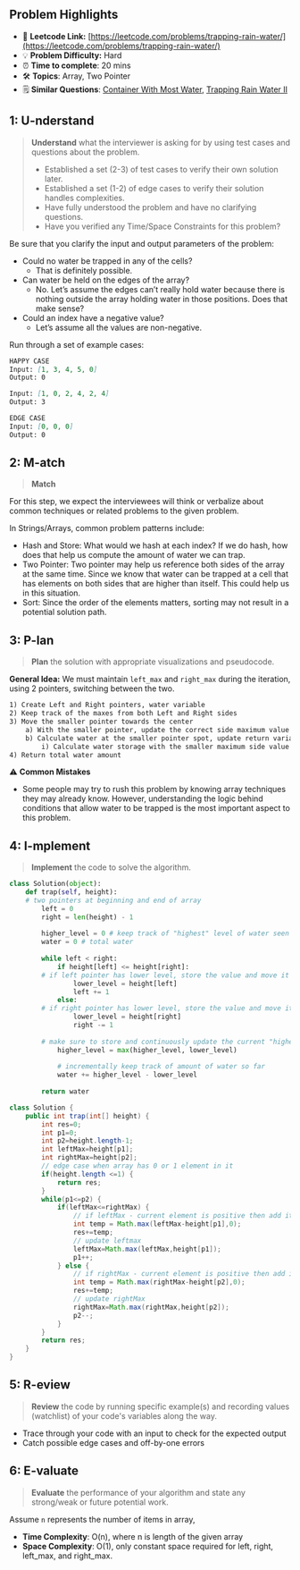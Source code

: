 ## Problem Highlights

* 🔗 **Leetcode Link:** [https://leetcode.com/problems/trapping-rain-water/](https://leetcode.com/problems/trapping-rain-water/)
* 💡 **Problem Difficulty:** Hard
* ⏰ **Time to complete**: 20 mins
* 🛠️ **Topics**: Array, Two Pointer
* 🗒️ **Similar Questions**: [Container With Most Water](https://leetcode.com/problems/container-with-most-water/), [Trapping Rain Water II](https://leetcode.com/problems/trapping-rain-water-ii/)
    
## 1: U-nderstand
 
> **Understand** what the interviewer is asking for by using test cases and questions about the problem.
> 
> - Established a set (2-3) of test cases to verify their own solution later.
> - Established a set (1-2) of edge cases to verify their solution handles complexities.
> - Have fully understood the problem and have no clarifying questions.
> - Have you verified any Time/Space Constraints for this problem?

Be sure that you clarify the input and output parameters of the problem:

- Could no water be trapped in any of the cells?
  - That is definitely possible.
- Can water be held on the edges of the array?
  - No. Let’s assume the edges can’t really hold water because there is nothing outside the array holding water in those positions. Does that make sense?
- Could an index have a negative value?
  - Let’s assume all the values are non-negative.

Run through a set of example cases:

```markdown
HAPPY CASE
Input: [1, 3, 4, 5, 0] 
Output: 0

Input: [1, 0, 2, 4, 2, 4] 
Output: 3

EDGE CASE
Input: [0, 0, 0] 
Output: 0
```   
    
## 2: M-atch

> **Match** 

For this step, we expect the interviewees will think or verbalize about common techniques or related problems to the given problem.

In Strings/Arrays, common problem patterns include:

- Hash and Store: What would we hash at each index? If we do hash, how does that help us compute the amount of water we can trap.
- Two Pointer: Two pointer may help us reference both sides of the array at the same time. Since we know that water can be trapped at a cell that has elements on both sides that are higher than itself. This could help us in this situation.
- Sort: Since the order of the elements matters, sorting may not result in a potential solution path.

## 3: P-lan

> **Plan** the solution with appropriate visualizations and pseudocode.

**General Idea:** We must maintain `left_max` and `right_max` during the iteration, using 2 pointers, switching between the two.

```markdown
1) Create Left and Right pointers, water variable
2) Keep track of the maxes from both Left and Right sides
3) Move the smaller pointer towards the center
    a) With the smaller pointer, update the correct side maximum value
    b) Calculate water at the smaller pointer spot, update return variable
        i) Calculate water storage with the smaller maximum side value (L/R)
4) Return total water amount
```

⚠️ **Common Mistakes**

* Some people may try to rush this problem by knowing array techniques they may already know. However, understanding the logic behind conditions that allow water to be trapped is the most important aspect to this problem.

## 4: I-mplement

> **Implement** the code to solve the algorithm.

```python
class Solution(object):
    def trap(self, height):
	# two pointers at beginning and end of array
        left = 0
        right = len(height) - 1
		
        higher_level = 0 # keep track of "highest" level of water seen so far
        water = 0 # total water
		
        while left < right:
            if height[left] <= height[right]:
		# if left pointer has lower level, store the value and move it one step to right
                lower_level = height[left]
                left += 1
            else:
		# if right pointer has lower level, store the value and move it one step to left
                lower_level = height[right]
                right -= 1
				
	    # make sure to store and continuously update the current "highest" level of water
            higher_level = max(higher_level, lower_level)
			
            # incrementally keep track of amount of water so far
            water += higher_level - lower_level
			
        return water
```
```java
class Solution {
    public int trap(int[] height) {
        int res=0;
        int p1=0;
        int p2=height.length-1;
        int leftMax=height[p1];
        int rightMax=height[p2];
        // edge case when array has 0 or 1 element in it
        if(height.length <=1) {
            return res;
        }
        while(p1<=p2) {
            if(leftMax<=rightMax) {
                // if leftMax - current element is positive then add it to res
                int temp = Math.max(leftMax-height[p1],0);
                res+=temp;
                // update leftmax
                leftMax=Math.max(leftMax,height[p1]);
                p1++;
            } else {
                // if rightMax - current element is positive then add it to res
                int temp = Math.max(rightMax-height[p2],0);
                res+=temp;
                // update rightMax
                rightMax=Math.max(rightMax,height[p2]);
                p2--;
            }
        }
        return res;
    }
}
```
    
## 5: R-eview

> **Review** the code by running specific example(s) and recording values (watchlist) of your code's variables along the way.

- Trace through your code with an input to check for the expected output
- Catch possible edge cases and off-by-one errors

## 6: E-valuate

> **Evaluate** the performance of your algorithm and state any strong/weak or future potential work.
    
Assume `n` represents the number of items in array,

* **Time Complexity**: O(n), where n is length of the given array
* **Space Complexity**: O(1), only constant space required for left, right, left_max, and right_max.

